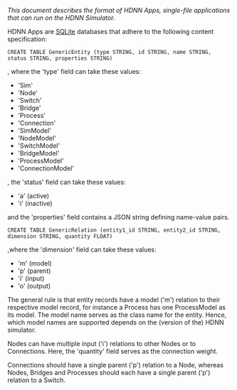*This document describes the format of HDNN Apps, single-file applications that can run on the HDNN Simulator.*

HDNN Apps are [SQLite](https://www.sqlite.org/) databases that adhere to the following content specification:

```CREATE TABLE GenericEntity (type STRING, id STRING, name STRING, status STRING, properties STRING)```

, where the 'type' field can take these values: 
* 'Sim'
* 'Node'
* 'Switch'
* 'Bridge'
* 'Process'
* 'Connection'
* 'SimModel'
* 'NodeModel'
* 'SwitchModel'
* 'BridgeModel'
* 'ProcessModel'
* 'ConnectionModel'

, the 'status' field can take these values: 
* 'a' (active)
* 'i' (inactive)

and the 'properties' field contains a JSON string defining name-value pairs.


```CREATE TABLE GenericRelation (entity1_id STRING, entity2_id STRING, dimension STRING, quantity FLOAT)```

,where the 'dimension' field can take these values:
* 'm' (model)
* 'p' (parent)
* 'i' (input)
* 'o' (output)


The general rule is that entity records have a model ('m') relation to their respective model record, for instance a Process has one ProcessModel as its model. The model name serves as the class name for the entity. Hence, which model names are supported depends on the (version of the) HDNN simulator.  

Nodes can have multiple input ('i') relations to other Nodes or to Connections. Here, the 'quantity' field serves as the connection weight.  

Connections should have a single parent ('p') relation to a Node, whereas Nodes, Bridges and Processes should each have a single parent ('p') relation to a Switch.  
